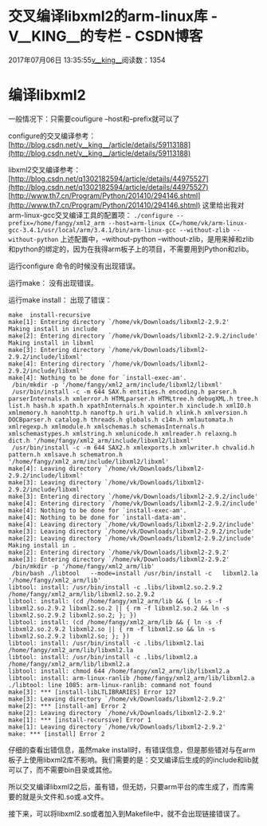 # 交叉编译libxml2的arm-linux库 - V__KING__的专栏 - CSDN博客





2017年07月06日 13:35:55[v__king__](https://me.csdn.net/V__KING__)阅读数：1354








# 编译libxml2

一般情况下：只需要coufigure –host和–prefix就可以了

configure的交叉编译参考：[http://blog.csdn.net/v__king__/article/details/59113188](http://blog.csdn.net/v__king__/article/details/59113188)

libxml2交叉编译参考： 
[http://blog.csdn.net/q1302182594/article/details/44975527](http://blog.csdn.net/q1302182594/article/details/44975527)
[http://www.th7.cn/Program/Python/201410/294146.shtml](http://www.th7.cn/Program/Python/201410/294146.shtml)
这里给出我对arm-linux-gcc交叉编译工具的配置项：
`./configure --prefix=/home/fangy/xml2_arm --host=arm-linux CC=/home/vk/arm-linux-gcc-3.4.1/usr/local/arm/3.4.1/bin/arm-linux-gcc --without-zlib --without-python`
上述配置中，–without-python –without-zlib，是用来掉和zlib和python的绑定的，因为在我得arm板子上的项目，不需要用到Python和zlib。

运行configure 命令的时候没有出现错误。 

运行make： 没有出现错误。 

运行make install： 出现了错误：
```
make  install-recursive
make[1]: Entering directory `/home/vk/Downloads/libxml2-2.9.2'
Making install in include
make[2]: Entering directory `/home/vk/Downloads/libxml2-2.9.2/include'
Making install in libxml
make[3]: Entering directory `/home/vk/Downloads/libxml2-2.9.2/include/libxml'
make[4]: Entering directory `/home/vk/Downloads/libxml2-2.9.2/include/libxml'
make[4]: Nothing to be done for `install-exec-am'.
 /bin/mkdir -p '/home/fangy/xml2_arm/include/libxml2/libxml'
 /usr/bin/install -c -m 644 SAX.h entities.h encoding.h parser.h parserInternals.h xmlerror.h HTMLparser.h HTMLtree.h debugXML.h tree.h list.h hash.h xpath.h xpathInternals.h xpointer.h xinclude.h xmlIO.h xmlmemory.h nanohttp.h nanoftp.h uri.h valid.h xlink.h xmlversion.h DOCBparser.h catalog.h threads.h globals.h c14n.h xmlautomata.h xmlregexp.h xmlmodule.h xmlschemas.h schemasInternals.h xmlschemastypes.h xmlstring.h xmlunicode.h xmlreader.h relaxng.h dict.h '/home/fangy/xml2_arm/include/libxml2/libxml'
 /usr/bin/install -c -m 644 SAX2.h xmlexports.h xmlwriter.h chvalid.h pattern.h xmlsave.h schematron.h '/home/fangy/xml2_arm/include/libxml2/libxml'
make[4]: Leaving directory `/home/vk/Downloads/libxml2-2.9.2/include/libxml'
make[3]: Leaving directory `/home/vk/Downloads/libxml2-2.9.2/include/libxml'
make[3]: Entering directory `/home/vk/Downloads/libxml2-2.9.2/include'
make[4]: Entering directory `/home/vk/Downloads/libxml2-2.9.2/include'
make[4]: Nothing to be done for `install-exec-am'.
make[4]: Nothing to be done for `install-data-am'.
make[4]: Leaving directory `/home/vk/Downloads/libxml2-2.9.2/include'
make[3]: Leaving directory `/home/vk/Downloads/libxml2-2.9.2/include'
make[2]: Leaving directory `/home/vk/Downloads/libxml2-2.9.2/include'
Making install in .
make[2]: Entering directory `/home/vk/Downloads/libxml2-2.9.2'
make[3]: Entering directory `/home/vk/Downloads/libxml2-2.9.2'
 /bin/mkdir -p '/home/fangy/xml2_arm/lib'
 /bin/bash ./libtool   --mode=install /usr/bin/install -c   libxml2.la '/home/fangy/xml2_arm/lib'
libtool: install: /usr/bin/install -c .libs/libxml2.so.2.9.2 /home/fangy/xml2_arm/lib/libxml2.so.2.9.2
libtool: install: (cd /home/fangy/xml2_arm/lib && { ln -s -f libxml2.so.2.9.2 libxml2.so.2 || { rm -f libxml2.so.2 && ln -s libxml2.so.2.9.2 libxml2.so.2; }; })
libtool: install: (cd /home/fangy/xml2_arm/lib && { ln -s -f libxml2.so.2.9.2 libxml2.so || { rm -f libxml2.so && ln -s libxml2.so.2.9.2 libxml2.so; }; })
libtool: install: /usr/bin/install -c .libs/libxml2.lai /home/fangy/xml2_arm/lib/libxml2.la
libtool: install: /usr/bin/install -c .libs/libxml2.a /home/fangy/xml2_arm/lib/libxml2.a
libtool: install: chmod 644 /home/fangy/xml2_arm/lib/libxml2.a
libtool: install: arm-linux-ranlib /home/fangy/xml2_arm/lib/libxml2.a
./libtool: line 1085: arm-linux-ranlib: command not found
make[3]: *** [install-libLTLIBRARIES] Error 127
make[3]: Leaving directory `/home/vk/Downloads/libxml2-2.9.2'
make[2]: *** [install-am] Error 2
make[2]: Leaving directory `/home/vk/Downloads/libxml2-2.9.2'
make[1]: *** [install-recursive] Error 1
make[1]: Leaving directory `/home/vk/Downloads/libxml2-2.9.2'
make: *** [install] Error 2
```

仔细的查看出错信息，虽然make install时，有错误信息，但是那些错对与在arm板子上使用libxml2库不影响。我们需要的是：交叉编译后生成的的include和lib就可以了，而不需要bin目录或其他。 

所以交叉编译libxml2之后，虽有错，但无妨，只要arm平台的库生成了，而库需要的就是头文件和.so或.a文件。

接下来，可以将libxml2.so或者加入到Makefile中，就不会出现链接错误了。





